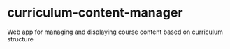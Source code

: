 # curriculum-content-manager
Web app for managing and displaying course content based on curriculum structure

